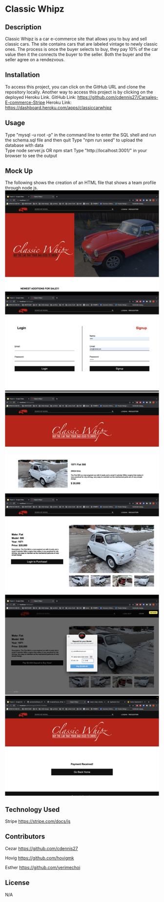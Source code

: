 # Classic Whipz

## Description
Classic Whipz is a car e-commerce site that allows you to buy and sell classic cars. The site contains cars that are labeled vintage to newly classic ones. The process is once the buyer selects to buy, they pay 10% of the car value then it the connects the buyer to the seller. Both the buyer and the seller agree on a rendezvous.


## Installation
To access this project, you can click on the GitHub URL and clone the repository locally. Another way to access this project is by clicking on the deployed Heroku Link.
GitHub Link: https://github.com/cdennis27/Carsales-E-commerce-Stripe
Heroku Link: https://dashboard.heroku.com/apps/classiccarwhipz


## Usage
Type "mysql -u root -p" in the command line to enter the SQL shell and run the schema.sql file and then quit
Type "npm run seed" to upload the database with data  
Type node server.js OR npm start 
Type "http://localhost:3001/" in your browser to see the output


## Mock Up
The following shows the creation of an HTML file that shows a team profile through node js. 
![MockUp](./public/images/homepage.png)
![MockUp](./public/images/login.png)
![MockUp](./public/images/carlist.png)
![MockUp](./public/images/carpage.png)
![MockUp](./public/images/payment.png)
![MockUp](./public/images/end.png)

## Technology Used
Stripe https://stripe.com/docs/js


## Contributors
Cezar https://github.com/cdennis27

Hovig https://github.com/hovigmk

Esther https://github.com/yerimechoi


## License
N/A